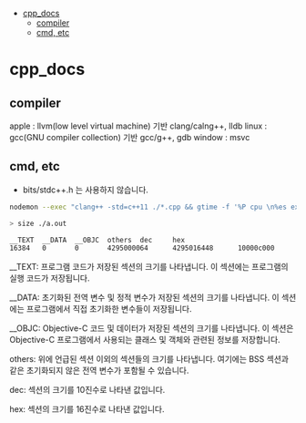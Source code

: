 <!-- toc -->

-   [cpp_docs](#cpp_docs)
    -   [compiler](#compiler)
    -   [cmd, etc](#cmd-etc)

<!-- tocstop -->

# cpp_docs

## compiler

apple : llvm(low level virtual machine) 기반 clang/calng++, lldb
linux : gcc(GNU compiler collection) 기반 gcc/g++, gdb
window : msvc

## cmd, etc

-   bits/stdc++.h 는 사용하지 않습니다.

```bash
nodemon --exec "clang++ -std=c++11 ./*.cpp && gtime -f '%P cpu \n%es exeuction time\nmomery %MKB' ./a.out" -e cpp
```

```bash
> size ./a.out

__TEXT  __DATA  __OBJC  others  dec     hex
16384   0       0       4295000064      4295016448      10000c000
```

\_\_TEXT: 프로그램 코드가 저장된 섹션의 크기를 나타냅니다. 이 섹션에는 프로그램의 실행 코드가 저장됩니다.

\_\_DATA: 초기화된 전역 변수 및 정적 변수가 저장된 섹션의 크기를 나타냅니다. 이 섹션에는 프로그램에서 직접 초기화한 변수들이 저장됩니다.

\_\_OBJC: Objective-C 코드 및 데이터가 저장된 섹션의 크기를 나타냅니다. 이 섹션은 Objective-C 프로그램에서 사용되는 클래스 및 객체와 관련된 정보를 저장합니다.

others: 위에 언급된 섹션 이외의 섹션들의 크기를 나타냅니다. 여기에는 BSS 섹션과 같은 초기화되지 않은 전역 변수가 포함될 수 있습니다.

dec: 섹션의 크기를 10진수로 나타낸 값입니다.

hex: 섹션의 크기를 16진수로 나타낸 값입니다.
